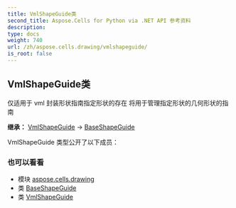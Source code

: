 ```yaml
---
title: VmlShapeGuide类
second_title: Aspose.Cells for Python via .NET API 参考资料
description:
type: docs
weight: 740
url: /zh/aspose.cells.drawing/vmlshapeguide/
is_root: false
---
```

## VmlShapeGuide类
仅适用于 vml
封装形状指南指定形状的存在
将用于管理指定形状的几何形状的指南



**继承：** [VmlShapeGuide](/cells/python-net/aspose.cells.drawing/vmlshapeguide) → 
[BaseShapeGuide](/cells/python-net/zh/aspose.cells.drawing/baseshapeguide)



VmlShapeGuide 类型公开了以下成员：


### 也可以看看
* 模块 [aspose.cells.drawing](..)
* 类 [BaseShapeGuide](/cells/python-net/zh/aspose.cells.drawing/baseshapeguide)
* 类 [VmlShapeGuide](/cells/python-net/zh/aspose.cells.drawing/vmlshapeguide)
